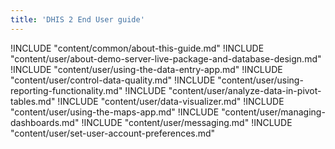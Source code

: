 ```yaml
---
title: 'DHIS 2 End User guide'
---
```

<!--DHIS2-SECTION-ID:index-->

!INCLUDE "content/common/about-this-guide.md"
!INCLUDE "content/user/about-demo-server-live-package-and-database-design.md"
!INCLUDE "content/user/using-the-data-entry-app.md"
!INCLUDE "content/user/control-data-quality.md"
!INCLUDE "content/user/using-reporting-functionality.md"
!INCLUDE "content/user/analyze-data-in-pivot-tables.md"
!INCLUDE "content/user/data-visualizer.md"
!INCLUDE "content/user/using-the-maps-app.md"
!INCLUDE "content/user/managing-dashboards.md"
!INCLUDE "content/user/messaging.md"
!INCLUDE "content/user/set-user-account-preferences.md"
